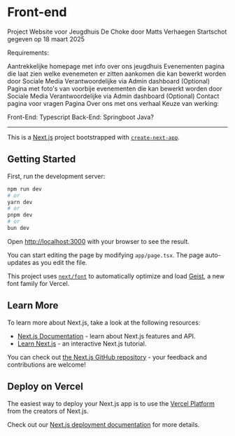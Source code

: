 # Front-end
Project Website voor Jeugdhuis De Choke door Matts Verhaegen Startschot gegeven op 18 maart 2025

Requirements:

Aantrekkelijke homepage met info over ons jeugdhuis
Evenementen pagina die laat zien welke evenemeten er zitten aankomen die kan bewerkt worden door Sociale Media Verantwoordelijke via Admin dashboard
(Optional) Pagina met foto's van voorbije evenementen die kan bewerkt worden door Sociale Media Verantwoordelijke via Admin dashboard
(Optional) Contact pagina voor vragen
Pagina Over ons met ons verhaal
Keuze van werking:

Front-End: Typescript
Back-End: Springboot Java?



-------------------------





This is a [Next.js](https://nextjs.org) project bootstrapped with [`create-next-app`](https://nextjs.org/docs/app/api-reference/cli/create-next-app).

## Getting Started

First, run the development server:

```bash
npm run dev
# or
yarn dev
# or
pnpm dev
# or
bun dev
```

Open [http://localhost:3000](http://localhost:3000) with your browser to see the result.

You can start editing the page by modifying `app/page.tsx`. The page auto-updates as you edit the file.

This project uses [`next/font`](https://nextjs.org/docs/app/building-your-application/optimizing/fonts) to automatically optimize and load [Geist](https://vercel.com/font), a new font family for Vercel.

## Learn More

To learn more about Next.js, take a look at the following resources:

- [Next.js Documentation](https://nextjs.org/docs) - learn about Next.js features and API.
- [Learn Next.js](https://nextjs.org/learn) - an interactive Next.js tutorial.

You can check out [the Next.js GitHub repository](https://github.com/vercel/next.js) - your feedback and contributions are welcome!

## Deploy on Vercel

The easiest way to deploy your Next.js app is to use the [Vercel Platform](https://vercel.com/new?utm_medium=default-template&filter=next.js&utm_source=create-next-app&utm_campaign=create-next-app-readme) from the creators of Next.js.

Check out our [Next.js deployment documentation](https://nextjs.org/docs/app/building-your-application/deploying) for more details.
